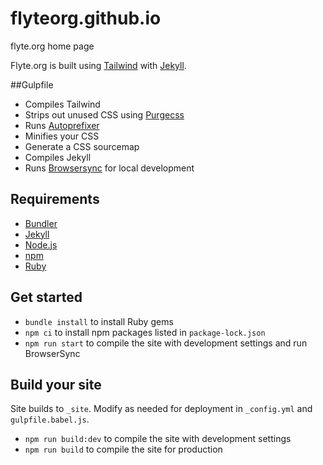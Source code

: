 # flyteorg.github.io
flyte.org home page

Flyte.org is built using [Tailwind](https://tailwindcss.com) with [Jekyll](https://jekyllrb.com/).

##Gulpfile
* Compiles Tailwind
* Strips out unused CSS using [Purgecss](http://www.purgecss.com/)
* Runs [Autoprefixer](https://github.com/postcss/autoprefixer)
* Minifies your CSS
* Generate a CSS sourcemap
* Compiles Jekyll
* Runs [Browsersync](https://www.browsersync.io/) for local development

## Requirements
* [Bundler](http://bundler.io/)
* [Jekyll](https://jekyllrb.com/)
* [Node.js](https://nodejs.org/en/)
* [npm](https://www.npmjs.com/)
* [Ruby](https://www.ruby-lang.org/en/)

## Get started
* `bundle install` to install Ruby gems
* `npm ci` to install npm packages listed in `package-lock.json`
* `npm run start` to compile the site with development settings and run BrowserSync

## Build your site
Site builds to `_site`. Modify as needed for deployment in `_config.yml` and `gulpfile.babel.js`.

* `npm run build:dev` to compile the site with development settings
* `npm run build` to compile the site for production

